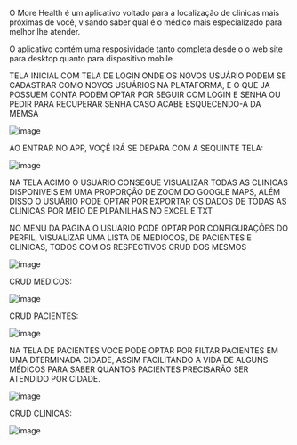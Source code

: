 O More Health é um aplicativo voltado para a localização de clinicas mais próximas de você, visando saber qual é o médico mais especializado para melhor lhe atender.

O aplicativo contém uma resposividade tanto completa desde o o web site para desktop quanto para dispositivo mobile

TELA INICIAL COM TELA DE LOGIN ONDE OS NOVOS USUÁRIO PODEM SE CADASTRAR  COMO NOVOS USUÁRIOS NA PLATAFORMA, E O QUE JA POSSUEM CONTA PODEM OPTAR POR SEGUIR COM LOGIN E SENHA OU PEDIR PARA RECUPERAR SENHA CASO ACABE ESQUECENDO-A DA MEMSA

![image](https://user-images.githubusercontent.com/88889584/201354611-d624e3e7-6d89-452d-90ba-1ecacd5637a1.png)



AO ENTRAR NO APP, VOÇÊ IRÁ SE DEPARA COM A SEQUINTE TELA:

![image](https://user-images.githubusercontent.com/88889584/201355580-511366c8-c707-4eab-89f8-733b1b760230.png)

NA TELA ACIMO O USUÁRIO CONSEGUE VISUALIZAR TODAS AS CLINICAS DISPONIVEIS EM UMA PROPORÇÃO DE ZOOM DO GOOGLE MAPS, ALÉM DISSO O USUÁRIO PODE OPTAR POR EXPORTAR OS DADOS DE TODAS AS CLINICAS POR MEIO DE PLPANILHAS NO EXCEL E TXT

NO MENU DA PAGINA O USUARIO PODE OPTAR POR CONFIGURAÇÕES DO PERFIL, VISUALIZAR UMA LISTA DE MEDIOCOS, DE PACIENTES E CLINICAS, TODOS COM OS RESPECTIVOS CRUD DOS MESMOS


![image](https://user-images.githubusercontent.com/88889584/201356153-137abb9d-3f41-478e-804f-79cb723b9505.png)

CRUD MEDICOS:


![image](https://user-images.githubusercontent.com/88889584/201357020-2c25541d-b299-4b17-afd8-68adda7dbddd.png)


CRUD PACIENTES:


![image](https://user-images.githubusercontent.com/88889584/201357119-9db360ad-ad8a-4df7-9ddb-32206f030148.png)

NA TELA DE PACIENTES VOCE PODE OPTAR POR FILTAR PACIENTES EM UMA DTERMINADA CIDADE, ASSIM FACILITANDO A VIDA DE ALGUNS MÉDICOS PARA SABER QUANTOS PACIENTES PRECISARÃO SER ATENDIDO POR CIDADE.


![image](https://user-images.githubusercontent.com/88889584/201357601-9b22a0ac-0e8b-4338-adb1-0fe562371ff4.png)



CRUD CLINICAS:


![image](https://user-images.githubusercontent.com/88889584/201357213-eec1587f-4ec5-4158-a445-e6af74562c45.png)

